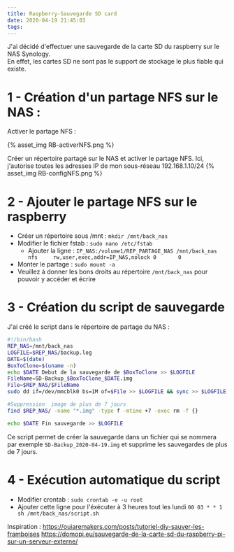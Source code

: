 ```yaml
---
title: Raspberry-Sauvegarde SD card
date: 2020-04-19 21:45:03
tags:
---
```


J'ai décidé d'effectuer une sauvegarde de la carte SD du raspberry sur le NAS Synology.  
En effet, les cartes SD ne sont pas le support de stockage le plus fiable qui existe.  

# 1 - Création d'un partage NFS sur le NAS : 
Activer le partage NFS :

{% asset_img RB-activerNFS.png %}

Créer un répertoire partagé sur le NAS et activer le partage NFS.
Ici, j'autorise toutes les adresses IP de mon sous-réseau 192.168.1.10/24
{% asset_img RB-configNFS.png %}

# 2 - Ajouter le partage NFS sur le raspberry

- Créer un répertoire sous /mnt : `mkdir /mnt/back_nas`
- Modifier le fichier fstab : `sudo nano /etc/fstab`
    - Ajouter la ligne : `IP_NAS:/volume1/REP_PARTAGE_NAS /mnt/back_nas nfs     rw,user,exec,addr=IP_NAS,nolock 0       0`
- Monter le partage : `sudo mount -a`
- Veuillez à donner les bons droits au répertoire `/mnt/back_nas` pour pouvoir y accéder et écrire

# 3 - Création du script de sauvegarde

J'ai créé le script dans le répertoire de partage du NAS :
``` sh
#!/bin/bash
REP_NAS=/mnt/back_nas
LOGFILE=$REP_NAS/backup.log
DATE=$(date)
BoxToClone=$(uname -n)
echo $DATE Debut de la sauvegarde de $BoxToClone >> $LOGFILE
FileName=SD-Backup_$BoxToClone_$DATE.img
File=$REP_NAS/$FileName
sudo dd if=/dev/mmcblk0 bs=1M of=$File >> $LOGFILE && sync >> $LOGFILE

#Suppression  image de plus de 7 jours
find $REP_NAS/ -name "*.img" -type f -mtime +7 -exec rm -f {} 

echo $DATE Fin sauvegarde >> $LOGFILE
```

Ce script permet de créer la sauvegarde dans un fichier qui se nommera par exemple `SD-Backup_2020-04-19.img` et supprime les sauvegardes de plus de 7 jours.


# 4 - Exécution automatique du script

- Modifier crontab : `sudo crontab -e -u root`
- Ajouter cette ligne pour l'éxécuter à 3 heures tout les lundi `00 03 * * 1 sh /mnt/back_nas/script.sh`

Inspiration : 
https://ouiaremakers.com/posts/tutoriel-diy-sauver-les-framboises
https://domopi.eu/sauvegarde-de-la-carte-sd-du-raspberry-pi-sur-un-serveur-externe/